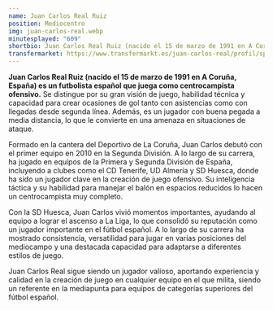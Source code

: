 ```yaml
---
name: Juan Carlos Real Ruiz
position: Mediocentro
img: juan-carlos-real.webp
minutesplayed: "609" 
shortbio: Juan Carlos Real Ruiz (nacido el 15 de marzo de 1991 en A Coruña, España) es un futbolista español que juega como centrocampista ofensivo.
transfermarket: https://www.transfermarkt.es/juan-carlos-real/profil/spieler/201861
---
```


**Juan Carlos Real Ruiz (nacido el 15 de marzo de 1991 en A Coruña, España) es un futbolista español que juega como centrocampista ofensivo.** Se distingue por su gran visión de juego, habilidad técnica y capacidad para crear ocasiones de gol tanto con asistencias como con llegadas desde segunda línea. Además, es un jugador con buena pegada a media distancia, lo que le convierte en una amenaza en situaciones de ataque.

Formado en la cantera del Deportivo de La Coruña, Juan Carlos debutó con el primer equipo en 2010 en la Segunda División. A lo largo de su carrera, ha jugado en equipos de la Primera y Segunda División de España, incluyendo a clubes como el CD Tenerife, UD Almería y SD Huesca, donde ha sido un jugador clave en la creación de juego ofensivo. Su inteligencia táctica y su habilidad para manejar el balón en espacios reducidos lo hacen un centrocampista muy completo.

Con la SD Huesca, Juan Carlos vivió momentos importantes, ayudando al equipo a lograr el ascenso a La Liga, lo que consolidó su reputación como un jugador importante en el fútbol español. A lo largo de su carrera ha mostrado consistencia, versatilidad para jugar en varias posiciones del mediocampo y una destacada capacidad para adaptarse a diferentes estilos de juego.

Juan Carlos Real sigue siendo un jugador valioso, aportando experiencia y calidad en la creación de juego en cualquier equipo en el que milita, siendo un referente en la mediapunta para equipos de categorías superiores del fútbol español.